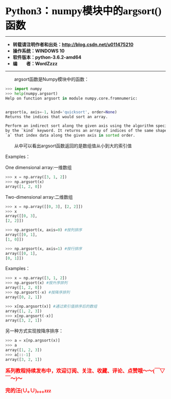 **<font color="black" size=6 face="仿宋">Python3：numpy模块中的argsort()函数</font>**

----------

- **转载请注明作者和出处：http://blog.csdn.net/u011475210**
- **操作系统：WINDOWS 10**
- **软件版本：python-3.6.2-amd64**
- **编&emsp;&emsp;者：WordZzzz**

----------

&emsp;&emsp;argsort函数是Numpy模块中的函数：

```python
>>> import numpy
>>> help(numpy.argsort)
Help on function argsort in module numpy.core.fromnumeric:


argsort(a, axis=-1, kind='quicksort', order=None)
Returns the indices that would sort an array.

Perform an indirect sort along the given axis using the algorithm specified
by the `kind` keyword. It returns an array of indices of the same shape as
`a` that index data along the given axis in sorted order.
```

&emsp;&emsp;从中可以看出argsort函数返回的是数组值从小到大的索引值

Examples：

One dimensional array:一维数组
```python
>>> x = np.array([3, 1, 2])
>>> np.argsort(x)
array([1, 2, 0])
```
Two-dimensional array:二维数组
```python
>>> x = np.array([[0, 3], [2, 2]])
>>> x
array([[0, 3],
[2, 2]])

>>> np.argsort(x, axis=0) #按列排序
array([[0, 1],
[1, 0]])

>>> np.argsort(x, axis=1) #按行排序
array([[0, 1],
[0, 1]])
```

Examples：

```python
>>> x = np.array([3, 1, 2])
>>> np.argsort(x) #按升序排列
array([1, 2, 0])
>>> np.argsort(-x) #按降序排列
array([0, 2, 1])

>>> x[np.argsort(x)] #通过索引值排序后的数组
array([1, 2, 3])
>>> x[np.argsort(-x)]
array([3, 2, 1])
```

另一种方式实现按降序排序：

```python
>>> a = x[np.argsort(x)]
>>> a
array([1, 2, 3])
>>> a[::-1]
array([3, 2, 1]) 
```

**<font color="red" size=3 face="仿宋">系列教程持续发布中，欢迎订阅、关注、收藏、评论、点赞哦～～(￣▽￣～)～</font>**

**<font color="red" size=3 face="仿宋">完的汪(∪｡∪)｡｡｡zzz</font>**